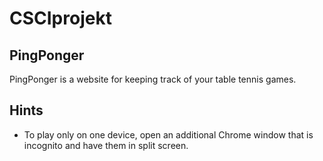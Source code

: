 # CSCIprojekt

## PingPonger

PingPonger is a website for keeping track of your table tennis games.

## Hints
- To play only on one device, open an additional Chrome window that is incognito and have them in split screen.